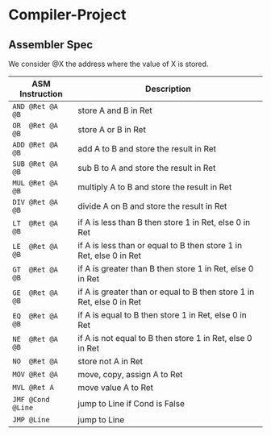 # Compiler-Project

## Assembler Spec

We consider @X the address where the value of X is stored.

| ASM Instruction  | Description                                                          |
|------------------|----------------------------------------------------------------------|
| `AND @Ret @A @B` | store A and B in Ret                                                 |
| `OR  @Ret @A @B` | store A or B in Ret                                                  |
| `ADD @Ret @A @B` | add A to B and store the result in Ret                               |
| `SUB @Ret @A @B` | sub B to A and store the result in Ret                               |
| `MUL @Ret @A @B` | multiply A to B and store the result in Ret                          |
| `DIV @Ret @A @B` | divide A on B and store the result in Ret                            |
| `LT  @Ret @A @B` | if A is less than B then store 1 in Ret, else 0 in Ret               |
| `LE  @Ret @A @B` | if A is less than or equal to B then store 1 in Ret, else 0 in Ret   |
| `GT  @Ret @A @B` | if A is greater than B then store 1 in Ret, else 0 in Ret            |
| `GE  @Ret @A @B` | if A is greater than or equal to B then store 1 in Ret, else 0 in Ret |
| `EQ  @Ret @A @B` | if A is equal to B then store 1 in Ret, else 0 in Ret                |
| `NE  @Ret @A @B` | if A is not equal to B then store 1 in Ret, else 0 in Ret            |
| `NO  @Ret @A`    | store not A in Ret                                                   |
| `MOV @Ret @A`    | move, copy, assign A to Ret                                          |
| `MVL @Ret A`     | move value A to Ret                                                  |
| `JMF @Cond @Line` | jump to Line if Cond is False                                        |
| `JMP @Line`      | jump to Line                                                         |

